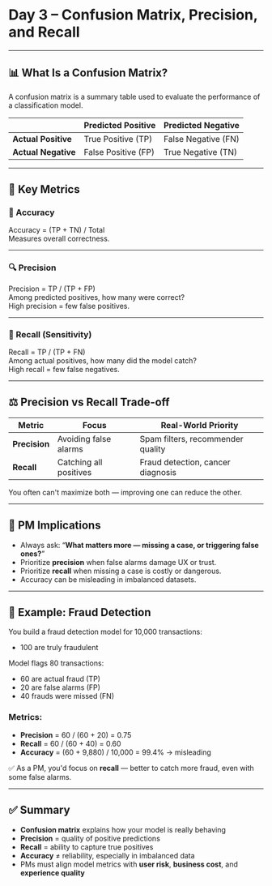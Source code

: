 # Day 3 – Confusion Matrix, Precision, and Recall

---

## 📊 What Is a Confusion Matrix?

A confusion matrix is a summary table used to evaluate the performance of a classification model.

|                  | Predicted Positive | Predicted Negative |
|------------------|--------------------|--------------------|
| **Actual Positive** | True Positive (TP)  | False Negative (FN) |
| **Actual Negative** | False Positive (FP) | True Negative (TN)  |

---

## 📐 Key Metrics

### 🎯 Accuracy
Accuracy = (TP + TN) / Total  
Measures overall correctness.

---

### 🔍 Precision
Precision = TP / (TP + FP)  
Among predicted positives, how many were correct?  
High precision = few false positives.

---

### 🧲 Recall (Sensitivity)
Recall = TP / (TP + FN)  
Among actual positives, how many did the model catch?  
High recall = few false negatives.

---

## ⚖️ Precision vs Recall Trade-off

| Metric | Focus | Real-World Priority |
|--------|-------|---------------------|
| **Precision** | Avoiding false alarms | Spam filters, recommender quality |
| **Recall** | Catching all positives | Fraud detection, cancer diagnosis |

You often can't maximize both — improving one can reduce the other.

---

## 🧠 PM Implications

- Always ask: “**What matters more — missing a case, or triggering false ones?**”
- Prioritize **precision** when false alarms damage UX or trust.
- Prioritize **recall** when missing a case is costly or dangerous.
- Accuracy can be misleading in imbalanced datasets.

---

## 🚨 Example: Fraud Detection

You build a fraud detection model for 10,000 transactions:
- 100 are truly fraudulent

Model flags 80 transactions:
- 60 are actual fraud (TP)
- 20 are false alarms (FP)
- 40 frauds were missed (FN)

### Metrics:
- **Precision** = 60 / (60 + 20) = 0.75
- **Recall** = 60 / (60 + 40) = 0.60
- **Accuracy** = (60 + 9,880) / 10,000 = 99.4% → misleading

✅ As a PM, you'd focus on **recall** — better to catch more fraud, even with some false alarms.

---

## ✅ Summary

- **Confusion matrix** explains how your model is really behaving
- **Precision** = quality of positive predictions
- **Recall** = ability to capture true positives
- **Accuracy** ≠ reliability, especially in imbalanced data
- PMs must align model metrics with **user risk**, **business cost**, and **experience quality**
